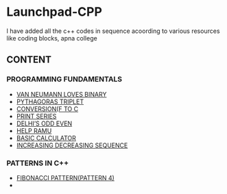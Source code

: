 # Launchpad-CPP
I have added all the c++ codes in sequence acoording to various resources like coding blocks, apna college

## CONTENT

### PROGRAMMING FUNDAMENTALS
* [VAN NEUMANN LOVES BINARY](./Fundamentals/Van_Neumann_loves_Binary.cpp)
* [PYTHAGORAS TRIPLET](./Fundamentals/pythagoras_triplet.cpp)
* [CONVERSION(F TO C](./Fundamentals/Conversion_F_to_C.cpp)
* [PRINT SERIES](./Fundamentals/Print_Series.cpp)
* [DELHI’S ODD EVEN](./Fundamentals/Delhi_Odd_Even.cpp)
* [HELP RAMU](./Fundamentals/Help_Ramu.cpp)
* [BASIC CALCULATOR](./Fundamentals/Basic_Calculator.cpp)
* [INCREASING DECREASING SEQUENCE](./Fundamentals/Increasing_Decreasing.cpp)

### PATTERNS IN C++
* [FIBONACCI PATTERN(PATTERN 4)](./Patterns/Fibonacci_Pattern_Pattern4.cpp)
* 







